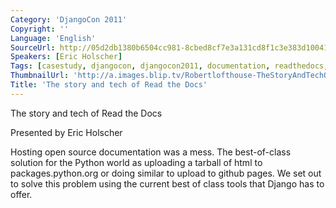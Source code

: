 ```yaml
---
Category: 'DjangoCon 2011'
Copyright: ''
Language: 'English'
SourceUrl: http://05d2db1380b6504cc981-8cbed8cf7e3a131cd8f1c3e383d10041.r93.cf2.rackcdn.com/djangocon-2011/101_the-story-and-tech-of-read-the-docs.m4v
Speakers: [Eric Holscher]
Tags: [casestudy, djangocon, djangocon2011, documentation, readthedocs, rtd, rtfd]
ThumbnailUrl: 'http://a.images.blip.tv/Robertlofthouse-TheStoryAndTechOfReadTheDocs338-916.jpg'
Title: 'The story and tech of Read the Docs'
---
```

The story and tech of Read the Docs

Presented by Eric Holscher

Hosting open source documentation was a mess. The best-of-class solution for
the Python world as uploading a tarball of html to packages.python.org or
doing similar to upload to github pages. We set out to solve this problem
using the current best of class tools that Django has to offer.
